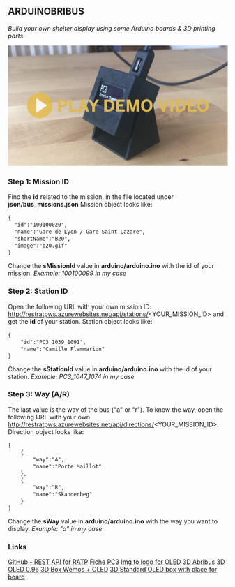 ## ARDUINOBRIBUS

*Build your own shelter display using some Arduino boards & 3D printing parts*

<center>
    <a target="_blank" href="http://youtube.fr">
        <img src="images/prototype.png" />
    </a>
</center>

### Step 1: Mission ID

Find the **id** related to the mission, in the file located under **json/bus_missions.json**
Mission object looks like:

    {
      "id":"100100020",
      "name":"Gare de Lyon / Gare Saint-Lazare",
      "shortName":"B20",
      "image":"b20.gif"
    }

Change the **sMissionId** value in **arduino/arduino.ino** with the id of your mission.
*Example: 100100099 in my case*

### Step 2: Station ID

Open the following URL with your own mission ID: http://restratpws.azurewebsites.net/api/stations/<YOUR_MISSION_ID> and get the **id** of your station.
Station object looks like:

    {
        "id":"PC3_1039_1091",
        "name":"Camille Flammarion"
    }

Change the **sStationId** value in **arduino/arduino.ino** with the id of your station.
*Example: PC3_1047_1074 in my case*

### Step 3: Way (A/R)

The last value is the way of the bus ("a" or "r").
To know the way, open the following URL with your own http://restratpws.azurewebsites.net/api/directions/<YOUR_MISSION_ID>.
Direction object looks like:

    [
        {
            "way":"A",
            "name":"Porte Maillot"
        },
        {
            "way":"R",
            "name":"Skanderbeg"
        }
    ]

Change the **sWay** value in **arduino/arduino.ino** with the way you want to display.
*Example: "a" in my case*

### Links

[GitHub - REST API for RATP](https://github.com/ferreirix/restratp)
[Fiche PC3](https://www.ratp.fr/sites/default/files/fiches-horaires/busratp/pc3.pdf)
[Img to logo for OLED](http://www.instructables.com/id/How-to-use-OLED-display-arduino-module/)
[3D Abribus](https://www.thingiverse.com/thing:2379938)
[3D OLED 0.96](https://www.thingiverse.com/thing:2176764)
[3D Box Wemos + OLED](https://www.thingiverse.com/thing:2798623)
[3D Standard OLED box with place for board](https://www.thingiverse.com/thing:2662079)
